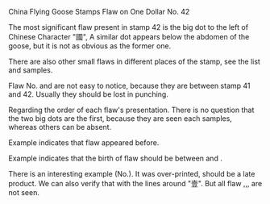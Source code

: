 China Flying Goose Stamps
Flaw on One Dollar No. 42

The most significant flaw present in stamp 42 is the big dot to the left of Chinese Character "國", A similar dot appears below the abdomen of the goose, but it is not as obvious as the former one.

There are also other small flaws in different places of the stamp, see the list and samples.

Flaw No. and are not easy to notice, because they are between stamp 41 and 42. Usually they should be lost in punching.

Regarding the order of each flaw's presentation. There is no question that the two big dots are the first, because they are seen each samples, whereas others can be absent.

Example indicates that flaw appeared before.

Example indicates that the birth of flaw should be between and .

There is an interesting example (No.). It was over-printed, should be a late product. We can also verify that with the lines around "壹". But all flaw ,,, are not seen.